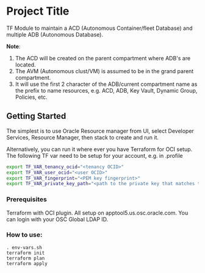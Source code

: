 # Project Title

TF Module to maintain a ACD (Autonomous Container/fleet Database) and multiple ADB (Autonomous Database).

**Note**:

1. The ACD will be created on the parent compartment where ADB's are located.
1. The AVM (Autonomous clust/VM) is assumed to be in the grand parent compartment.
3. It will use the first 2 character of the ADB/current compartment name as the prefix to name resources, e.g. ACD, ADB, Key Vault, Dynamic Group, Policies, etc.

## Getting Started

The simplest is to use Oracle Resource manager from UI, select Developer Services, Resource Manager, then stack to create and run it.

Alternatively, you can run it where ever you have Terraform for OCI setup. The following TF var need to be setup for your account, e.g. in .profile

```bash
export TF_VAR_tenancy_ocid="<tenancy OCID>"
export TF_VAR_user_ocid="<user OCID>"
export TF_VAR_fingerprint="<PEM key fingerprint>"
export TF_VAR_private_key_path="<path to the private key that matches the fingerprint above>"
```

### Prerequisites

Terraform with OCI plugin. All setup on apptool5.us.osc.oracle.com. You can login with your OSC Global LDAP ID.

### How to use:

```
. env-vars.sh
terraform init
terraform plan
terraform apply
```